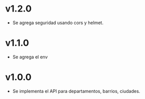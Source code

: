 # v1.2.0

- Se agrega seguridad usando cors y helmet.

# v1.1.0

- Se agrega el env


# v1.0.0

- Se implementa el API para departamentos, barrios, ciudades.